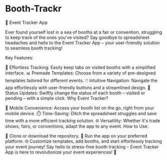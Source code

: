 # Booth-Trackr
🚀 Event Tracker App

Ever found yourself lost in a sea of booths at a fair or convention, struggling to keep track of the ones you've visited? Say goodbye to spreadsheet headaches and hello to the Event Tracker App – your user-friendly solution to seamless booth tracking!

Key Features:

🎯 Effortless Tracking: Easily keep tabs on visited booths with a simplified interface.
📊 Premade Templates: Choose from a variety of pre-designed templates tailored for different events.
🖱️ Intuitive Navigation: Navigate the app effortlessly with user-friendly buttons and a streamlined design.
🔄 Status Updates: Swiftly change the status of each booth – visited or pending – with a simple click.
Why Event Tracker?

📱 Mobile Convenience: Access your booth list on the go, right from your mobile device.
⏱️ Time-Saving: Ditch the spreadsheet struggles and save time with a more efficient tracking solution.
🌐 Versatility: Whether it's trade shows, fairs, or conventions, adapt the app to any event.
How to Use:

📲 Clone or download the repository.
🚀 Run the app on your preferred platform.
🌐 Customize templates, add booths, and start effortlessly tracking your event journey!
Say hello to stress-free booth tracking – Event Tracker App is here to revolutionize your event experiences! 🎉
